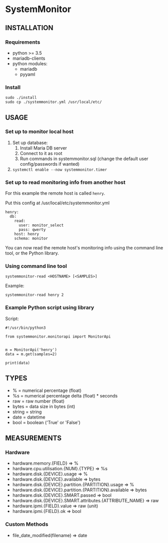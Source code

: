 # SystemMonitor

## INSTALLATION

### Requirements

* python >= 3.5
* mariadb-clients
* python modules:
	* mariadb
	* pyyaml

### Install

```
sudo ./install
sudo cp ./systemmonitor.yml /usr/local/etc/
```

## USAGE

### Set up to monitor local host

1. Set up database:
	1. Install Maria DB server
	2. Connect to it as root
	3. Run commands in systemmonitor.sql (change the default user config/passwords if wanted)
2. ```systemctl enable --now systemmonitor.timer```

### Set up to read monitoring info from another host

For this example the remote host is called `henry`.

Put this config at /usr/local/etc/systemmonitor.yml

```
henry:
  db:
    read:
      user: monitor_select
      pass: qwerty
    host: henry
    schema: monitor
```

You can now read the remote host's monitoring info using the command line tool, or the Python library.

### Using command line tool

```
systemmonitor-read <HOSTNAME> [<SAMPLES>]
```

Example:
```
systemmonitor-read henry 2
```

### Example Python script using library


Script:

```
#!/usr/bin/python3

from systemmonitor.monitorapi import MonitorApi


m = MonitorApi('henry')
data = m.get(samples=2)

print(data)
```

## TYPES

* % = numerical percentage (float)
* %s = numerical percentage delta (float) * seconds
* raw = raw number (float)
* bytes = data size in bytes (int)
* string = string
* date = datetime
* bool = boolean ('True' or 'False')


## MEASUREMENTS

### Hardware
* hardware.memory.{FIELD} => %
* hardware.cpu.utilisation.{NUM}.{TYPE} => %s
* hardware.disk.{DEVICE}.usage => %
* hardware.disk.{DEVICE}.available => bytes
* hardware.disk.{DEVICE}.partition.{PARTITION}.usage => %
* hardware.disk.{DEVICE}.partition.{PARTITION}.available => bytes
* hardware.disk.{DEVICE}.SMART.passed => bool
* hardware.disk.{DEVICE}.SMART.attributes.{ATTRIBUTE_NAME} => raw
* hardware.ipmi.{FIELD}.value => raw (unit)
* hardware.ipmi.{FIELD}.ok => bool

### Custom Methods
* file_date_modified(filename) => date
